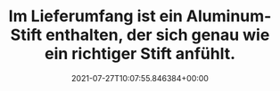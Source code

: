 ---
date: '2021-07-27T10:07:55.846384+00:00'
found_at: '2014-12-22'
found_url: http://www.microsoft.com/surface/de-DE/products/surface-pro-3?ocid=SURFACE-PRO-3_0_WOL_Hero_Home_Info_Null_01
title: Im Lieferumfang ist ein Aluminum-Stift enthalten, der sich genau wie ein richtiger
  Stift anfühlt.
---